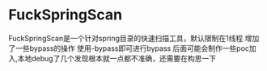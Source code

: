 # FuckSpringScan
FuckSpringScan是一个针对spring目录的快速扫描工具，默认限制在1线程
增加了一些bypass的操作 使用-bypass即可进行bypass
后面可能会制作一些poc加入,本地debug了几个发现根本就一点都不准确，还需要在构思一下
